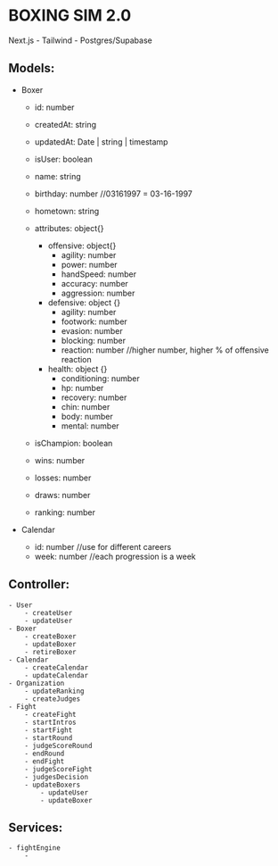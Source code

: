 # BOXING SIM 2.0
Next.js - Tailwind - Postgres/Supabase

## Models:
- Boxer
    - id: number
    - createdAt: string
    - updatedAt: Date | string | timestamp
    - isUser: boolean
    - name: string
    - birthday: number //03161997 = 03-16-1997
    - hometown: string
    - attributes: object{}
        - offensive:  object{}
            - agility: number
            - power: number
            - handSpeed: number
            - accuracy: number
            - aggression: number
        - defensive: object {}
            - agility: number
            - footwork: number
            - evasion: number
            - blocking: number
            - reaction: number //higher number, higher % of offensive reaction
        - health: object {}
            - conditioning: number
            - hp: number
            - recovery: number
            - chin: number
            - body: number
            - mental: number

    - isChampion: boolean
    - wins: number
    - losses: number
    - draws: number
    - ranking: number

- Calendar
    - id: number //use for different careers
    - week: number //each progression is a week

## Controller:
    - User
        - createUser
        - updateUser
    - Boxer
        - createBoxer
        - updateBoxer
        - retireBoxer
    - Calendar
        - createCalendar
        - updateCalendar
    - Organization
        - updateRanking
        - createJudges
    - Fight
        - createFight
        - startIntros
        - startFight
        - startRound
        - judgeScoreRound
        - endRound
        - endFight
        - judgeScoreFight
        - judgesDecision
        - updateBoxers
            - updateUser
            - updateBoxer

## Services:
    - fightEngine
        - 

